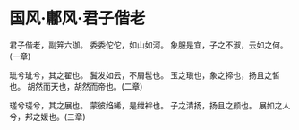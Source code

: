 # 国风·鄘风·君子偕老

君子偕老，副笄六珈。
委委佗佗，如山如河。
象服是宜，子之不淑，云如之何。(一章)

玼兮玼兮，其之翟也。
鬒发如云，不屑髢也。
玉之瑱也，象之揥也，扬且之皙也。
胡然而天也，胡然而帝也。(二章)

瑳兮瑳兮，其之展也。
蒙彼绉絺，是绁袢也。
子之清扬，扬且之颜也。
展如之人兮，邦之媛也。(三章)


